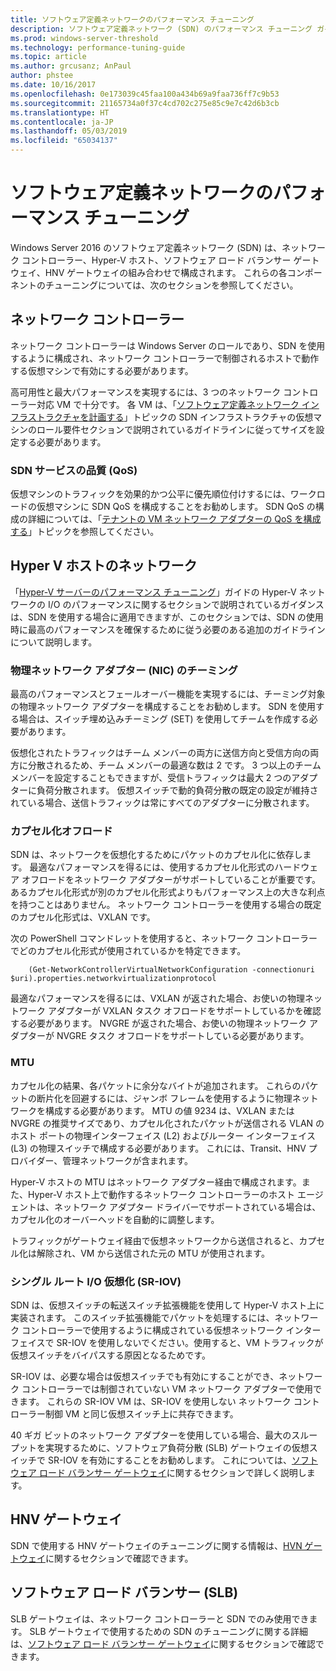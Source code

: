 ```yaml
---
title: ソフトウェア定義ネットワークのパフォーマンス チューニング
description: ソフトウェア定義ネットワーク (SDN) のパフォーマンス チューニング ガイドライン
ms.prod: windows-server-threshold
ms.technology: performance-tuning-guide
ms.topic: article
ms.author: grcusanz; AnPaul
author: phstee
ms.date: 10/16/2017
ms.openlocfilehash: 0e173039c45faa100a434b69a9faa736ff7c9b53
ms.sourcegitcommit: 21165734a0f37c4cd702c275e85c9e7c42d6b3cb
ms.translationtype: HT
ms.contentlocale: ja-JP
ms.lasthandoff: 05/03/2019
ms.locfileid: "65034137"
---
```

# <a name="performance-tuning-software-defined-networks"></a>ソフトウェア定義ネットワークのパフォーマンス チューニング

Windows Server 2016 のソフトウェア定義ネットワーク (SDN) は、ネットワーク コントローラー、Hyper-V ホスト、ソフトウェア ロード バランサー ゲートウェイ、HNV ゲートウェイの組み合わせで構成されます。  これらの各コンポーネントのチューニングについては、次のセクションを参照してください。

## <a name="network-controller"></a>ネットワーク コントローラー

ネットワーク コントローラーは Windows Server のロールであり、SDN を使用するように構成され、ネットワーク コントローラーで制御されるホストで動作する仮想マシンで有効にする必要があります。

高可用性と最大パフォーマンスを実現するには、3 つのネットワーク コントローラー対応 VM で十分です。  各 VM は、「[ソフトウェア定義ネットワーク インフラストラクチャを計画する](../../../../networking/sdn/plan/Plan-a-Software-Defined-Network-Infrastructure.md)」トピックの SDN インフラストラクチャの仮想マシンのロール要件セクションで説明されているガイドラインに従ってサイズを設定する必要があります。

### <a name="sdn-quality-of-service-qos"></a>SDN サービスの品質 (QoS)

仮想マシンのトラフィックを効果的かつ公平に優先順位付けするには、ワークロードの仮想マシンに SDN QoS を構成することをお勧めします。  SDN QoS の構成の詳細については、「[テナントの VM ネットワーク アダプターの QoS を構成する](../../../../networking/sdn/manage/Configure-QoS-for-Tenant-VM-Network-Adapter.md)」トピックを参照してください。

## <a name="hyper-v-host-networking"></a>Hyper V ホストのネットワーク

「[Hyper-V サーバーのパフォーマンス チューニング](../../role/remote-desktop/session-hosts.md)」ガイドの Hyper-V ネットワークの I/O のパフォーマンスに関するセクションで説明されているガイダンスは、SDN を使用する場合に適用できますが、このセクションでは、SDN の使用時に最高のパフォーマンスを確保するために従う必要のある追加のガイドラインについて説明します。

### <a name="physical-network-adapter-nic-teaming"></a>物理ネットワーク アダプター (NIC) のチーミング

最高のパフォーマンスとフェールオーバー機能を実現するには、チーミング対象の物理ネットワーク アダプターを構成することをお勧めします。  SDN を使用する場合は、スイッチ埋め込みチーミング (SET) を使用してチームを作成する必要があります。  

仮想化されたトラフィックはチーム メンバーの両方に送信方向と受信方向の両方に分散されるため、チーム メンバーの最適な数は 2 です。  3 つ以上のチーム メンバーを設定することもできますが、受信トラフィックは最大 2 つのアダプターに負荷分散されます。  仮想スイッチで動的負荷分散の既定の設定が維持されている場合、送信トラフィックは常にすべてのアダプターに分散されます。


### <a name="encapsulation-offloads"></a>カプセル化オフロード

SDN は、ネットワークを仮想化するためにパケットのカプセル化に依存します。  最適なパフォーマンスを得るには、使用するカプセル化形式のハードウェア オフロードをネットワーク アダプターがサポートしていることが重要です。  あるカプセル化形式が別のカプセル化形式よりもパフォーマンス上の大きな利点を持つことはありません。  ネットワーク コントローラーを使用する場合の既定のカプセル化形式は、VXLAN です。

次の PowerShell コマンドレットを使用すると、ネットワーク コントローラーでどのカプセル化形式が使用されているかを特定できます。

``` syntax
    (Get-NetworkControllerVirtualNetworkConfiguration -connectionuri $uri).properties.networkvirtualizationprotocol
```

最適なパフォーマンスを得るには、VXLAN が返された場合、お使いの物理ネットワーク アダプターが VXLAN タスク オフロードをサポートしているかを確認する必要があります。  NVGRE が返された場合、お使いの物理ネットワーク アダプターが NVGRE タスク オフロードをサポートしている必要があります。

### <a name="mtu"></a>MTU

カプセル化の結果、各パケットに余分なバイトが追加されます。  これらのパケットの断片化を回避するには、ジャンボ フレームを使用するように物理ネットワークを構成する必要があります。  MTU の値 9234 は、VXLAN または NVGRE の推奨サイズであり、カプセル化されたパケットが送信される VLAN のホスト ポートの物理インターフェイス (L2) およびルーター インターフェイス (L3) の物理スイッチで構成する必要があります。  これには、Transit、HNV プロバイダー、管理ネットワークが含まれます。

Hyper-V ホストの MTU はネットワーク アダプター経由で構成されます。また、Hyper-V ホスト上で動作するネットワーク コントローラーのホスト エージェントは、ネットワーク アダプター ドライバーでサポートされている場合は、カプセル化のオーバーヘッドを自動的に調整します。  

トラフィックがゲートウェイ経由で仮想ネットワークから送信されると、カプセル化は解除され、VM から送信された元の MTU が使用されます。

### <a name="single-root-io-virtualization-sr-iov"></a>シングル ルート I/O 仮想化 (SR-IOV)

SDN は、仮想スイッチの転送スイッチ拡張機能を使用して Hyper-V ホスト上に実装されます。  このスイッチ拡張機能でパケットを処理するには、ネットワーク コントローラーで使用するように構成されている仮想ネットワーク インターフェイスで SR-IOV を使用しないでください。使用すると、VM トラフィックが仮想スイッチをバイパスする原因となるためです。

SR-IOV は、必要な場合は仮想スイッチでも有効にすることができ、ネットワーク コントローラーでは制御されていない VM ネットワーク アダプターで使用できます。  これらの SR-IOV VM は、SR-IOV を使用しない ネットワーク コントローラー制御 VM と同じ仮想スイッチ上に共存できます。

40 ギガ ビットのネットワーク アダプターを使用している場合、最大のスループットを実現するために、ソフトウェア負荷分散 (SLB) ゲートウェイの仮想スイッチで SR-IOV を有効にすることをお勧めします。  これについては、[ソフトウェア ロード バランサー ゲートウェイ](slb-gateway-performance.md)に関するセクションで詳しく説明します。

## <a name="hnv-gateways"></a>HNV ゲートウェイ

SDN で使用する HNV ゲートウェイのチューニングに関する情報は、[HVN ゲートウェイ](hnv-gateway-performance.md)に関するセクションで確認できます。

## <a name="software-load-balancer-slb"></a>ソフトウェア ロード バランサー (SLB)

SLB ゲートウェイは、ネットワーク コントローラーと SDN でのみ使用できます。  SLB ゲートウェイで使用するための SDN のチューニングに関する詳細は、[ソフトウェア ロード バランサー ゲートウェイ](slb-gateway-performance.md)に関するセクションで確認できます。
